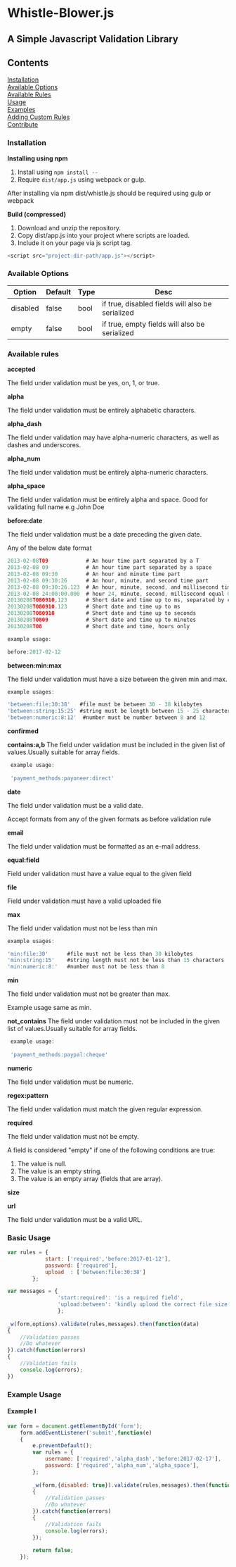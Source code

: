# Whistle-Blower.js

## A Simple Javascript Validation Library

Contents
--------
[Installation](#installation)  
[Available Options](#available-options)  
[Available Rules](#available-rules)  
[Usage](#usage)  
[Examples](#examples)  
[Adding Custom Rules](#rules)  
[Contribute](#contribute)  


### Installation

**Installing using npm**  
 1. Install using ```npm install --```  
 2. Require `dist/app.js` using webpack or gulp.

After installing via npm dist/whistle.js should be required using gulp or webpack

**Build (compressed)**    
 1. Download and unzip the repository.  
 2. Copy dist/app.js into your project where scripts are loaded.  
 3. Include it on your page via js script tag. 
 ```javascript 
 <script src="project-dir-path/app.js"></script>
 ``` 

### Available Options

<table>
    <thead>
        <th>Option</th>
        <th>Default</th>
        <th>Type</th>
        <th>Desc</th>
    </thead>
    <tbody>
        <tr>
            <td>disabled</td>
            <td>false</td>
            <td>bool</td>
            <td>if true, disabled fields will also be serialized</td>
        </tr>
        <tr>
            <td>empty</td>
            <td>false</td>
            <td>bool</td>
            <td>if true, empty fields will also be serialized</td>
         </tr>
    </tbody>
</table>

### Available rules

**accepted**  

The field under validation must be yes, on, 1, or true.  

**alpha**  

The field under validation must be entirely alphabetic characters.  

**alpha_dash**  

The field under validation may have alpha-numeric characters, as well as dashes and underscores.

**alpha_num**  

The field under validation must be entirely alpha-numeric characters.


**alpha_space**  

The field under validation must be entirely alpha and space. Good for validating full name e.g John Doe  
 

**before:date**  

The field under validation must be a date preceding the given date.  

Any of the below date format
  
```javascript
2013-02-08T09            # An hour time part separated by a T  
2013-02-08 09            # An hour time part separated by a space  
2013-02-08 09:30         # An hour and minute time part  
2013-02-08 09:30:26      # An hour, minute, and second time part  
2013-02-08 09:30:26.123  # An hour, minute, second, and millisecond time part  
2013-02-08 24:00:00.000  # hour 24, minute, second, millisecond equal 0 means next day at midnight   
20130208T080910,123      # Short date and time up to ms, separated by comma  
20130208T080910.123      # Short date and time up to ms  
20130208T080910          # Short date and time up to seconds  
20130208T0809            # Short date and time up to minutes  
20130208T08              # Short date and time, hours only  

example usage:  

before:2017-02-12  
```

**between:min:max**

The field under validation must have a size between the given min and max. 
 
 ```javascript
 example usages: 
 
 'between:file:30:38'   #file must be between 30 - 38 kilobytes   
 'between:string:15:25' #string must be length between 15 - 25 characters  
 'between:numeric:8:12'  #number must be number between 8 and 12
 ```

**confirmed**


**contains:a,b**
The field under validation must be included in the given list of values.Usually suitable for array fields.  

```javascript
 example usage: 
 
 'payment_methods:payoneer:direct'  
 ```

**date**

The field under validation must be a valid date.  

Accept formats from any of the given formats as before validation rule

**email**

The field under validation must be formatted as an e-mail address.

**equal:field**  

Field under validation must have a value equal to the given field 


**file**  

Field under validation must have a valid uploaded file


**max**

The field under validation must not be less than min 
 
 ```javascript
 example usages: 
 
 'min:file:30'   	#file must not be less than 30 kilobytes   
 'min:string:15' 	#string length must not be less than 15 characters  
 'min:numeric:8:'  	#number must not be less than 8
 ```

**min**

The field under validation must not be greater than max.  

Example usage same as min.  

**not_contains**
The field under validation must not be included in the given list of values.Usually suitable for array fields.  

```javascript
 example usage: 
 
 'payment_methods:paypal:cheque'  
 ```

**numeric**  

The field under validation must be numeric.


**regex:pattern**  

The field under validation must match the given regular expression.


**required**  

The field under validation must not be empty.  

A field is considered "empty" if one of the following conditions are true:  

1. The value is null.  
2. The value is an empty string.  
3. The value is an empty array (fields that are array).

**size**


**url**  

The field under validation must be a valid URL.


### Basic Usage

```javascript
var rules = {  
            start: ['required','before:2017-01-12'],  
            password: ['required'],  
            upload  : ['between:file:30:38']  
        };  

var messages = {
				'start:required': 'is a required field',
				'upload:between': 'kindly upload the correct file size'
                };  
                
_w(form,options).validate(rules,messages).then(function(data)  
{  
	//Validation passes
    //Do whatever
}).catch(function(errors)  
{  
	//Validation fails
    console.log(errors);  
})
```

### Example Usage
 
#### Example I

```javascript
var form = document.getElementById('form');  
    form.addEventListener('submit',function(e)
    {  
        e.preventDefault();  
        var rules = {
            username: ['required','alpha_dash','before:2017-02-17'],
            password: ['required','alpha_num','alpha_space'],
        };  
         
        _w(form,{disabled: true}).validate(rules,messages).then(function(data)  
        {  
        	//Validation passes
            //Do whatever
        }).catch(function(errors)  
        {  
        	//Validation fails
            console.log(errors);  
        });
        
        return false;
    });
```